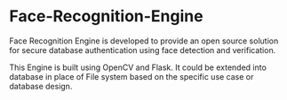 # Face-Recognition-Engine

Face Recognition Engine is developed to provide an open source solution for secure database authentication using face detection and verification.

This Engine is built using OpenCV and Flask. It could be extended into database in place of File system based on the specific use case or database design.
